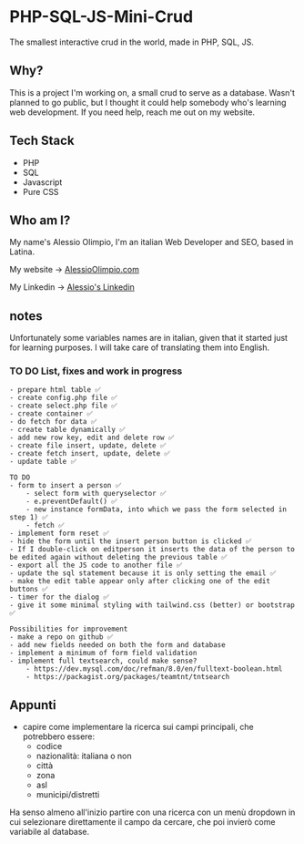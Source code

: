 # PHP-SQL-JS-Mini-Crud

The smallest interactive crud in the world, made in PHP, SQL, JS.

## Why?

This is a project I'm working on, a small crud to serve as a database. Wasn't planned to go public, but I thought it could help somebody who's learning web development. If you need help, reach me out on my website.

## Tech Stack

- PHP
- SQL
- Javascript
- Pure CSS

## Who am I?

My name's Alessio Olimpio, I'm an italian Web Developer and SEO, based in Latina.

My website -> [AlessioOlimpio.com](https://www.alessioolimpio.com/)

My Linkedin -> [Alessio's Linkedin](https://www.linkedin.com/in/alessioolimpio/)

## notes

Unfortunately some variables names are in italian, given that it started just for learning purposes. I will take care of translating them into English.

### TO DO List, fixes and work in progress

    - prepare html table ✅
    - create config.php file ✅
    - create select.php file ✅
    - create container ✅
    - do fetch for data ✅
    - create table dynamically ✅
    - add new row key, edit and delete row ✅
    - create file insert, update, delete ✅
    - create fetch insert, update, delete ✅
    - update table ✅

    TO DO
    - form to insert a person ✅
        - select form with queryselector ✅
        - e.preventDefault() ✅
        - new instance formData, into which we pass the form selected in step 1) ✅
        - fetch ✅
    - implement form reset ✅
    - hide the form until the insert person button is clicked ✅
    - If I double-click on editperson it inserts the data of the person to be edited again without deleting the previous table ✅
    - export all the JS code to another file ✅
    - update the sql statement because it is only setting the email ✅
    - make the edit table appear only after clicking one of the edit buttons ✅
    - timer for the dialog ✅
    - give it some minimal styling with tailwind.css (better) or bootstrap ✅

    Possibilities for improvement
    - make a repo on github ✅
    - add new fields needed on both the form and database
    - implement a minimum of form field validation
    - implement full textsearch, could make sense?
        - https://dev.mysql.com/doc/refman/8.0/en/fulltext-boolean.html
        - https://packagist.org/packages/teamtnt/tntsearch

## Appunti

- capire come implementare la ricerca sui campi principali, che potrebbero essere:
  - codice
  - nazionalità: italiana o non
  - città
  - zona
  - asl
  - municipi/distretti

Ha senso almeno all'inizio partire con una ricerca con un menù dropdown in cui selezionare direttamente il campo da cercare, che poi invierò come variabile al database.
